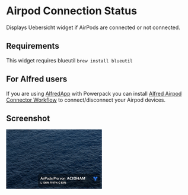 # Airpod Connection Status

Displays Uebersicht widget if AirPods are connected or not connected.

## Requirements

This widget requires blueutil `brew install blueutil`

## For Alfred users

If you are using [AlfredApp](https://www.alfredapp.com/) with Powerpack you can install [Alfred Airpod Connector Workflow](https://github.com/Acidham/alfred-airpod-connector) to connect/disconnect your Airpod devices.

## Screenshot

<img src="screenshot.png" alt="Screenshot 2020-05-28 at 21.54.23" style="zoom:50%;" />

